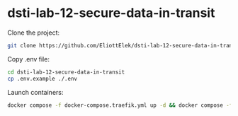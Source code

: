 # dsti-lab-12-secure-data-in-transit

Clone the project:

```bash
git clone https://github.com/EliottElek/dsti-lab-12-secure-data-in-transit.git
```

Copy .env file:

```bash
cd dsti-lab-12-secure-data-in-transit
cp .env.example ./.env
```

Launch containers:

```bash
docker compose -f docker-compose.traefik.yml up -d && docker compose -f docker-compose.yml -f ./docker-compose.supabase.yml up -d
```
